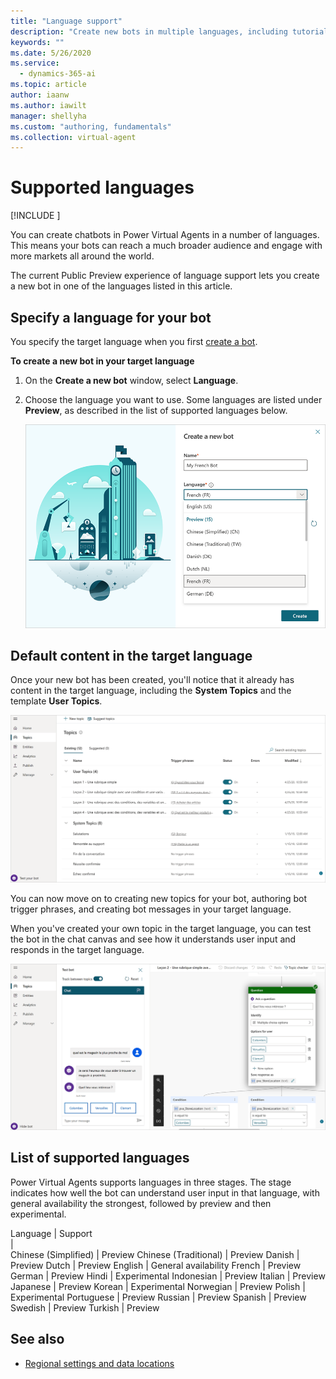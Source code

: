 ```yaml
---
title: "Language support"
description: "Create new bots in multiple languages, including tutorial and system topics."
keywords: ""
ms.date: 5/26/2020
ms.service:
  - dynamics-365-ai
ms.topic: article
author: iaanw
ms.author: iawilt
manager: shellyha
ms.custom: "authoring, fundamentals"
ms.collection: virtual-agent
---
```



# Supported languages

[!INCLUDE [](includes/cc-beta-prerelease-disclaimer.md)]


You can create chatbots in Power Virtual Agents in a number of languages. This means your bots can reach a much broader audience and engage with more markets all around the world.

The current Public Preview experience of language support lets you create a new bot in one of the languages listed in this article.

## Specify a language for your bot

You specify the target language when you first [create a bot](authoring-first-bot.md).

**To create a new bot in your target language**


1. On the **Create a new bot** window, select **Language**.


2. Choose the language you want to use. Some languages are listed under **Preview**, as described in the list of supported languages below. 

    ![Language selection option](media/language-selection.png "Language selection option")


## Default content in the target language

Once your new bot has been created, you'll notice that it already has content in the target language, including the **System Topics** and the template **User Topics**.

![Topics in target language](media/language-topics.png "Topics in target language")

You can now move on to creating new topics for your bot, authoring bot trigger phrases, and creating bot messages in your target language.


When you've created your own topic in the target language, you can test the bot in the chat canvas and see how it understands user input and responds in the target language.

![Test in target language](media/language-testing.png "Test in target language")

## List of supported languages

Power Virtual Agents supports languages in three stages. The stage indicates how well the bot can understand user input in that language, with general availability the strongest, followed by preview and then experimental.


Language | Support  
  |  
Chinese (Simplified)        | Preview
Chinese (Traditional)       | Preview
Danish                      | Preview
Dutch                       | Preview
English                     | General availability
French                      | Preview
German                      | Preview
Hindi                       | Experimental
Indonesian                  | Preview
Italian                     | Preview
Japanese                    | Preview
Korean                      | Experimental
Norwegian                   | Preview
Polish                      | Experimental
Portuguese                  | Preview
Russian                     | Preview
Spanish                     | Preview
Swedish                     | Preview
Turkish                     | Preview


## See also

- [Regional settings and data locations](data-location.md)
